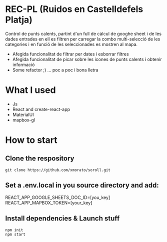 # REC-PL (Ruidos en Castelldefels Platja)
Control de punts calents, partint d'un full de càlcul de googhe sheet i de les dades entrades en ell es filtren per carregar la combo multi-selecció de les categories i en funció de les seleccionades es mostren al mapa.

- Afegida funcionalitat de filtrar per dates i esborrar filtres
- Afegida funcionalitat de picar sobre les icones de punts calents i obtenir informació
- Some refactor ;) ... poc a poc i bona lletra

# What I used
- Js 
- React and create-react-app 
- MaterialUI 
- mapbox-gl

# How to start
## Clone the respository
```
git clone https://github.com/xmorato/soroll.git
```

## Set a .env.local in you source directory and add:
REACT_APP_GOOGLE_SHEETS_DOC_ID=[you_key]
REACT_APP_MAPBOX_TOKEN=[your_key]

## Install dependencies & Launch stuff
```
npm init
npm start
```
